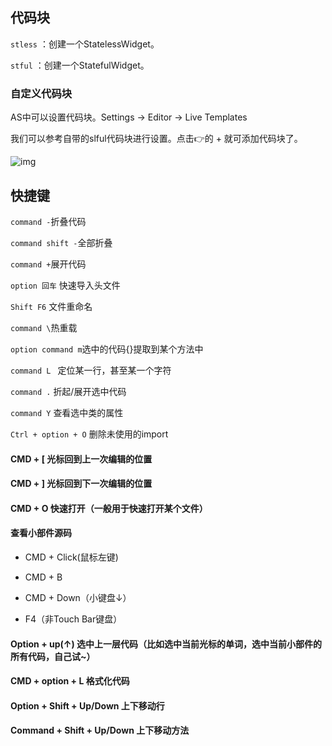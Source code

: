 ## 代码块

`stless` ：创建一个StatelessWidget。

`stful` ：创建一个StatefulWidget。

### 自定义代码块

AS中可以设置代码块。Settings -> Editor -> Live Templates

我们可以参考自带的slful代码块进行设置。点击👉的 + 就可添加代码块了。

![img](https://cdn.nlark.com/yuque/0/2020/png/935549/1590336186541-2a02a3d2-cfd5-4386-84e8-b0e08b4f7411.png)

## 快捷键

`command -`折叠代码

`command shift -`全部折叠

`command +`展开代码

`option 回车` 快速导入头文件

`Shift F6` 文件重命名

`command \`热重载

`option command m`选中的代码{}提取到某个方法中

`command L ` 定位某一行，甚至某一个字符

`command .`  折起/展开选中代码

`command Y` 查看选中类的属性

`Ctrl + option + O` 删除未使用的import

#### CMD + [  光标回到上一次编辑的位置

#### CMD + ]  光标回到下一次编辑的位置

#### CMD + O 快速打开（一般用于快速打开某个文件）

#### 查看小部件源码 

- CMD + Click(鼠标左键)
- CMD + B

- CMD + Down（小键盘↓）
- F4（非Touch Bar键盘）

#### Option + up(↑) 选中上一层代码（比如选中当前光标的单词，选中当前小部件的所有代码，自己试~）

#### CMD + option + L  格式化代码

#### Option + Shift + Up/Down 上下移动行

#### Command + Shift + Up/Down  上下移动方法
